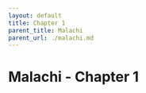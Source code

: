 ```yaml
---
layout: default
title: Chapter 1
parent_title: Malachi
parent_url: ./malachi.md
---
```


# Malachi - Chapter 1
